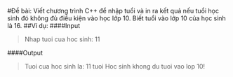 #Đề bài: 
Viết chương trình C++ để nhập tuổi và in ra kết quả nếu tuổi học sinh đó không đủ điều kiện vào học lớp 10. Biết tuổi vào lớp 10 của học sinh là 16.
##Ví dụ:
####Input
> Nhap tuoi cua hoc sinh: 11

####Output
> Tuoi cua hoc sinh la:   11 tuoi
Hoc sinh khong du tuoi vao lop 10! 
